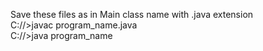 Save these files as in Main class name with .java extension <br>
C://>javac program_name.java <br>
C://>java program_name

